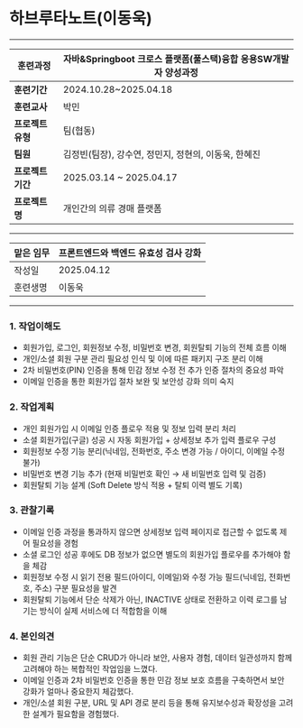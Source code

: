 # 하브루타노트(이동욱)

---

| **훈련과정** | 자바&Springboot 크로스 플랫폼(풀스택)융합 응용SW개발자 양성과정 |
| --- | --- |
| **훈련기간**    | 2024.10.28~2025.04.18 |
| **훈련교사**    | 박민 |
| **프로젝트 유형** | 팀(협동) |
| **팀원**      | 김정빈(팀장), 강수연, 정민지, 정현의, 이동욱, 한혜진 |
| **프로젝트 기간** | 2025.03.14 ~ 2025.04.17 |
| **프로젝트명**   | 개인간의 의류 경매 플랫폼 |

---

| 맡은 임무 | 프론트엔드와 백엔드 유효성 검사 강화 |
| --- | --- |
| 작성일   | 2025.04.12 |
| 훈련생명  | 이동욱 |

---

### 1. 작업이해도

- 회원가입, 로그인, 회원정보 수정, 비밀번호 변경, 회원탈퇴 기능의 전체 흐름 이해
- 개인/소셜 회원 구분 관리 필요성 인식 및 이에 따른 패키지 구조 분리 이해
- 2차 비밀번호(PIN) 인증을 통해 민감 정보 수정 전 추가 인증 절차의 중요성 파악
- 이메일 인증을 통한 회원가입 절차 보완 및 보안성 강화 의미 숙지

### 2. 작업계획

- 개인 회원가입 시 이메일 인증 플로우 적용 및 정보 입력 분리 처리
- 소셜 회원가입(구글) 성공 시 자동 회원가입 + 상세정보 추가 입력 플로우 구성
- 회원정보 수정 기능 분리(닉네임, 전화번호, 주소 변경 가능 / 아이디, 이메일 수정 불가)
- 비밀번호 변경 기능 추가 (현재 비밀번호 확인 → 새 비밀번호 입력 및 검증)
- 회원탈퇴 기능 설계 (Soft Delete 방식 적용 + 탈퇴 이력 별도 기록)

### 3. 관찰기록

- 이메일 인증 과정을 통과하지 않으면 상세정보 입력 페이지로 접근할 수 없도록 제어 필요성을 경험
- 소셜 로그인 성공 후에도 DB 정보가 없으면 별도의 회원가입 플로우를 추가해야 함을 체감
- 회원정보 수정 시 읽기 전용 필드(아이디, 이메일)와 수정 가능 필드(닉네임, 전화번호, 주소) 구분 필요성을 발견
- 회원탈퇴 기능에서 단순 삭제가 아닌, INACTIVE 상태로 전환하고 이력 로그를 남기는 방식이 실제 서비스에 더 적합함을 이해

### 4. 본인의견

- 회원 관리 기능은 단순 CRUD가 아니라 보안, 사용자 경험, 데이터 일관성까지 함께 고려해야 하는 복합적인 작업임을 느꼈다.
- 이메일 인증과 2차 비밀번호 인증을 통한 민감 정보 보호 흐름을 구축하면서 보안 강화가 얼마나 중요한지 체감했다.
- 개인/소셜 회원 구분, URL 및 API 경로 분리 등을 통해 유지보수성과 확장성을 고려한 설계가 필요함을 경험했다.
